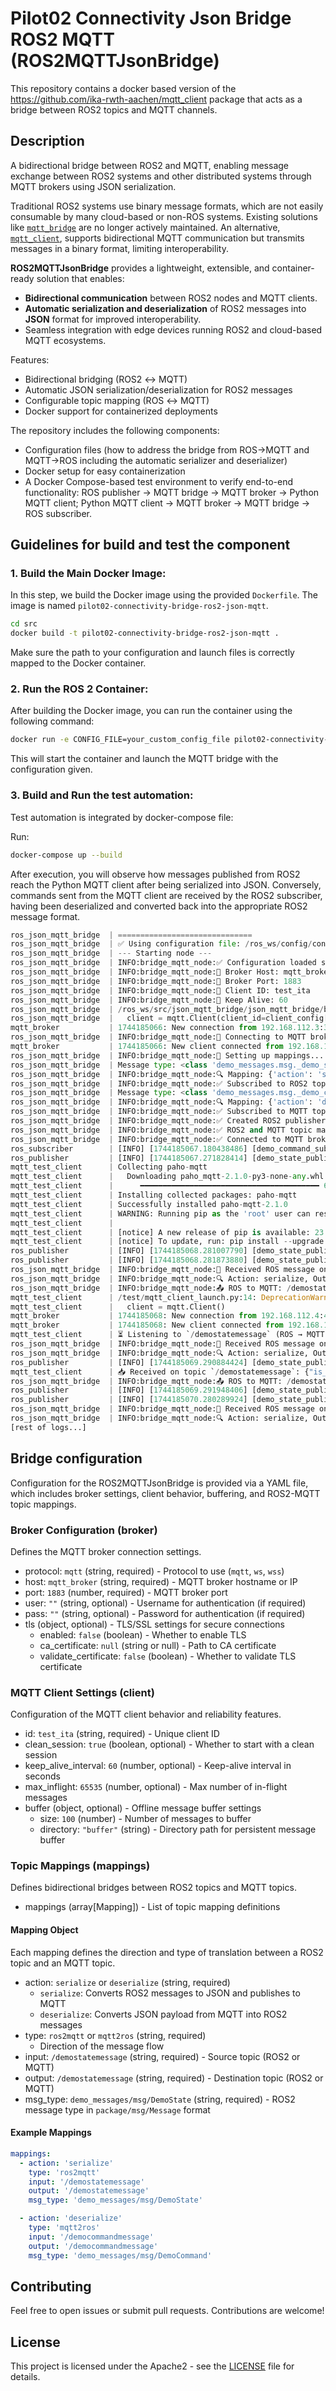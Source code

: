 # Pilot02 Connectivity Json Bridge ROS2 MQTT (ROS2MQTTJsonBridge)

This repository contains a docker based version of the https://github.com/ika-rwth-aachen/mqtt_client package that acts as a bridge between ROS2 topics and MQTT channels.

## Description

A bidirectional bridge between ROS2 and MQTT, enabling message exchange between ROS2 systems and other distributed systems through MQTT brokers using JSON serialization.

Traditional ROS2 systems use binary message formats, which are not easily consumable by many cloud-based or non-ROS systems. Existing solutions like [`mqtt_bridge`](https://github.com/groove-x/mqtt_bridge) are no longer actively maintained. An alternative, [`mqtt_client`](https://github.com/ika-rwth-aachen/mqtt_client), supports bidirectional MQTT communication but transmits messages in a binary format, limiting interoperability.

**ROS2MQTTJsonBridge** provides a lightweight, extensible, and container-ready solution that enables:
- **Bidirectional communication** between ROS2 nodes and MQTT clients.
- **Automatic serialization and deserialization** of ROS2 messages into **JSON** format for improved interoperability.
- Seamless integration with edge devices running ROS2 and cloud-based MQTT ecosystems.

Features:
- Bidirectional bridging (ROS2 ↔ MQTT)
- Automatic JSON serialization/deserialization for ROS2 messages
- Configurable topic mapping (ROS ↔ MQTT)
- Docker support for containerized deployments

The repository includes the following components:
- Configuration files (how to address the bridge from ROS->MQTT and MQTT->ROS including the automatic serializer and deserializer)
- Docker setup for easy containerization
- A Docker Compose-based test environment to verify end-to-end functionality: ROS publisher → MQTT bridge → MQTT broker → Python MQTT client; Python MQTT client → MQTT broker → MQTT bridge → ROS subscriber.

## Guidelines for build and test the component 

### 1. **Build the Main Docker Image:**

In this step, we build the Docker image using the provided `Dockerfile`. The image is named `pilot02-connectivity-bridge-ros2-json-mqtt`.

```bash
cd src
docker build -t pilot02-connectivity-bridge-ros2-json-mqtt .
```
Make sure the path to your configuration and launch files is correctly mapped to the Docker container.

### 2. **Run the ROS 2 Container:**

After building the Docker image, you can run the container using the following command:

```bash
docker run -e CONFIG_FILE=your_custom_config_file pilot02-connectivity-bridge-ros2-json-mqtt
```

This will start the container and launch the MQTT bridge with the configuration given.

### 3. **Build and Run the test automation:**

Test automation is integrated by docker-compose file:

Run: 
```bash
docker-compose up --build
```

After execution, you will observe how messages published from ROS2 reach the Python MQTT client after being serialized into JSON. Conversely, commands sent from the MQTT client are received by the ROS2 subscriber, having been deserialized and converted back into the appropriate ROS2 message format.

```python
ros_json_mqtt_bridge  | ==============================
ros_json_mqtt_bridge  | ✅ Using configuration file: /ros_ws/config/config.yaml
ros_json_mqtt_bridge  | --- Starting node ---
ros_json_mqtt_bridge  | INFO:bridge_mqtt_node:✅ Configuration loaded successfully
ros_json_mqtt_bridge  | INFO:bridge_mqtt_node:🔹 Broker Host: mqtt_broker
ros_json_mqtt_bridge  | INFO:bridge_mqtt_node:🔹 Broker Port: 1883
ros_json_mqtt_bridge  | INFO:bridge_mqtt_node:🔹 Client ID: test_ita
ros_json_mqtt_bridge  | INFO:bridge_mqtt_node:🔹 Keep Alive: 60
ros_json_mqtt_bridge  | /ros_ws/src/json_mqtt_bridge/json_mqtt_bridge/bridge_mqtt_node.py:205: DeprecationWarning: Callback API version 1 is deprecated, update to latest version
ros_json_mqtt_bridge  |   client = mqtt.Client(client_id=client_config['id'], transport=transport)
mqtt_broker           | 1744185066: New connection from 192.168.112.3:38517 on port 1883.
ros_json_mqtt_bridge  | INFO:bridge_mqtt_node:🔄 Connecting to MQTT broker at mqtt_broker:1883...
mqtt_broker           | 1744185066: New client connected from 192.168.112.3:38517 as test_ita (p2, c1, k60).
ros_json_mqtt_bridge  | INFO:bridge_mqtt_node:🔄 Setting up mappings...
ros_json_mqtt_bridge  | Message type: <class 'demo_messages.msg._demo_state.DemoState'>
ros_json_mqtt_bridge  | INFO:bridge_mqtt_node:🔍 Mapping: {'action': 'serialize', 'type': 'ros2mqtt', 'input': '/demostatemessage', 'output': '/demostatemessage', 'msg_type': 'demo_messages/msg/DemoState'}
ros_json_mqtt_bridge  | INFO:bridge_mqtt_node:✅ Subscribed to ROS2 topic: /demostatemessage
ros_json_mqtt_bridge  | Message type: <class 'demo_messages.msg._demo_command.DemoCommand'>
ros_json_mqtt_bridge  | INFO:bridge_mqtt_node:🔍 Mapping: {'action': 'deserialize', 'input': '/democommandmessage', 'type': 'mqtt2ros', 'output': '/democommandmessage', 'msg_type': 'demo_messages/msg/DemoCommand'}
ros_json_mqtt_bridge  | INFO:bridge_mqtt_node:✅ Subscribed to MQTT topic: /democommandmessage
ros_json_mqtt_bridge  | INFO:bridge_mqtt_node:✅ Created ROS2 publisher for topic: /democommandmessage
ros_json_mqtt_bridge  | INFO:bridge_mqtt_node:✅ ROS2 and MQTT topic mappings set up
ros_json_mqtt_bridge  | INFO:bridge_mqtt_node:✅ Connected to MQTT broker
ros_subscriber        | [INFO] [1744185067.180438486] [demo_command_subscriber]: DemoCommandSubscriber started!
ros_publisher         | [INFO] [1744185067.271828414] [demo_state_publisher]: DemoStatePublisher started!
mqtt_test_client      | Collecting paho-mqtt
mqtt_test_client      |   Downloading paho_mqtt-2.1.0-py3-none-any.whl (67 kB)
mqtt_test_client      |      ━━━━━━━━━━━━━━━━━━━━━━━━━━━━━━━━━━━━━━━━ 67.2/67.2 kB 2.8 MB/s eta 0:00:00
mqtt_test_client      | Installing collected packages: paho-mqtt
mqtt_test_client      | Successfully installed paho-mqtt-2.1.0
mqtt_test_client      | WARNING: Running pip as the 'root' user can result in broken permissions and conflicting behaviour with the system package manager. It is recommended to use a virtual environment instead: https://pip.pypa.io/warnings/venv
mqtt_test_client      |
mqtt_test_client      | [notice] A new release of pip is available: 23.0.1 -> 25.0.1
mqtt_test_client      | [notice] To update, run: pip install --upgrade pip
ros_publisher         | [INFO] [1744185068.281007790] [demo_state_publisher]: Publishing DemoState message: demo_messages.msg.DemoState(is_active=True, error_code=0, battery_level=87.5, status_message='Status update 1', position=geometry_msgs.msg.Point(x=0.0, y=0.0, z=1.0), header=std_msgs.msg.Header(stamp=builtin_interfaces.msg.Time(sec=1744185068, nanosec=279995002), frame_id='base_link'), sensor_readings=[10, 20, 30])
ros_publisher         | [INFO] [1744185068.281873880] [demo_state_publisher]: Published DemoState message #1
ros_json_mqtt_bridge  | INFO:bridge_mqtt_node:📩 Received ROS message on topic: /demostatemessage
ros_json_mqtt_bridge  | INFO:bridge_mqtt_node:🔍 Action: serialize, Output: /demostatemessage, Type: ros2mqtt
ros_json_mqtt_bridge  | INFO:bridge_mqtt_node:📤 ROS to MQTT: /demostatemessage → /demostatemessage
mqtt_test_client      | /test/mqtt_client_launch.py:14: DeprecationWarning: Callback API version 1 is deprecated, update to latest version
mqtt_test_client      |   client = mqtt.Client()
mqtt_broker           | 1744185068: New connection from 192.168.112.4:41115 on port 1883.
mqtt_broker           | 1744185068: New client connected from 192.168.112.4:41115 as auto-2F3B38D5-B70F-171E-8342-7CEED9FFAFDA (p2, c1, k60).
mqtt_test_client      | ⏳ Listening to `/demostatemessage` (ROS → MQTT)...
ros_json_mqtt_bridge  | INFO:bridge_mqtt_node:📩 Received ROS message on topic: /demostatemessage
ros_json_mqtt_bridge  | INFO:bridge_mqtt_node:🔍 Action: serialize, Output: /demostatemessage, Type: ros2mqtt
ros_publisher         | [INFO] [1744185069.290884424] [demo_state_publisher]: Publishing DemoState message: demo_messages.msg.DemoState(is_active=True, error_code=0, battery_level=87.5, status_message='Status update 2', position=geometry_msgs.msg.Point(x=1.0, y=0.5, z=1.0), header=std_msgs.msg.Header(stamp=builtin_interfaces.msg.Time(sec=1744185069, nanosec=289970608), frame_id='base_link'), sensor_readings=[11, 21, 31])
mqtt_test_client      | 📥 Received on topic `/demostatemessage`: {"is_active": true, "error_code": 0, "battery_level": 87.5, "status_message": "Status update 2", "position": {"x": 1.0, "y": 0.5, "z": 1.0}, "header": {"stamp": {"sec": 1744185069, "nanosec": 289970608}, "frame_id": "base_link"}, "sensor_readings": [11, 21, 31]}
ros_json_mqtt_bridge  | INFO:bridge_mqtt_node:📤 ROS to MQTT: /demostatemessage → /demostatemessage
ros_publisher         | [INFO] [1744185069.291948406] [demo_state_publisher]: Published DemoState message #2
ros_publisher         | [INFO] [1744185070.280289924] [demo_state_publisher]: Publishing DemoState message: demo_messages.msg.DemoState(is_active=True, error_code=0, battery_level=87.5, status_message='Status update 3', position=geometry_msgs.msg.Point(x=2.0, y=1.0, z=1.0), header=std_msgs.msg.Header(stamp=builtin_interfaces.msg.Time(sec=1744185070, nanosec=279398977), frame_id='base_link'), sensor_readings=[12, 22, 32])
ros_json_mqtt_bridge  | INFO:bridge_mqtt_node:📩 Received ROS message on topic: /demostatemessage
ros_json_mqtt_bridge  | INFO:bridge_mqtt_node:🔍 Action: serialize, Output: /demostatemessage, Type: ros2mqtt
[rest of logs...]
```

## Bridge configuration

Configuration for the ROS2MQTTJsonBridge is provided via a YAML file, which includes broker settings, client behavior, buffering, and ROS2-MQTT topic mappings.

### Broker Configuration (broker)

Defines the MQTT broker connection settings.

+ protocol: `mqtt` (string, required) - Protocol to use (`mqtt`, `ws`, `wss`)
+ host: `mqtt_broker` (string, required) - MQTT broker hostname or IP
+ port: `1883` (number, required) - MQTT broker port
+ user: `""` (string, optional) - Username for authentication (if required)
+ pass: `""` (string, optional) - Password for authentication (if required)
+ tls (object, optional) - TLS/SSL settings for secure connections
  + enabled: `false` (boolean) - Whether to enable TLS
  + ca_certificate: `null` (string or null) - Path to CA certificate
  + validate_certificate: `false` (boolean) - Whether to validate TLS certificate

### MQTT Client Settings (client)

Configuration of the MQTT client behavior and reliability features.

+ id: `test_ita` (string, required) - Unique client ID
+ clean_session: `true` (boolean, optional) - Whether to start with a clean session
+ keep_alive_interval: `60` (number, optional) - Keep-alive interval in seconds
+ max_inflight: `65535` (number, optional) - Max number of in-flight messages
+ buffer (object, optional) - Offline message buffer settings
  + size: `100` (number) - Number of messages to buffer
  + directory: `"buffer"` (string) - Directory path for persistent message buffer

### Topic Mappings (mappings)

Defines bidirectional bridges between ROS2 topics and MQTT topics.

+ mappings (array[Mapping]) - List of topic mapping definitions

#### Mapping Object

Each mapping defines the direction and type of translation between a ROS2 topic and an MQTT topic.

+ action: `serialize` or `deserialize` (string, required)
  - `serialize`: Converts ROS2 messages to JSON and publishes to MQTT
  - `deserialize`: Converts JSON payload from MQTT into ROS2 messages
+ type: `ros2mqtt` or `mqtt2ros` (string, required)
  - Direction of the message flow
+ input: `/demostatemessage` (string, required) - Source topic (ROS2 or MQTT)
+ output: `/demostatemessage` (string, required) - Destination topic (ROS2 or MQTT)
+ msg_type: `demo_messages/msg/DemoState` (string, required) - ROS2 message type in `package/msg/Message` format

#### Example Mappings

```yaml
mappings:
  - action: 'serialize'
    type: 'ros2mqtt' 
    input: '/demostatemessage'
    output: '/demostatemessage'
    msg_type: 'demo_messages/msg/DemoState' 

  - action: 'deserialize'
    type: 'mqtt2ros' 
    input: '/democommandmessage'
    output: '/democommandmessage'
    msg_type: 'demo_messages/msg/DemoCommand' 
```

## Contributing

Feel free to open issues or submit pull requests. Contributions are welcome!

## License

This project is licensed under the Apache2 - see the [LICENSE](LICENSE) file for details.